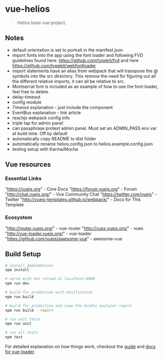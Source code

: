 # vue-helios

> Helios base vue project.


## Notes

* default orientation is set to portrait in the manifest.json
* import fonts into the app using the font loader and following FVD guidelines found here: https://github.com/typekit/fvd and here https://github.com/typekit/webfontloader
* import statements have an alias from webpack that will transpose the @ symbols into the src directory. This remove the need for figuring out all the different relative imports, it can all be relative to src.
* Montserrat font is included as an example of how to use the font-loader, feel free to delete.
* delay-timeout
* config module
* Timeout explanation - just include the component
* EventBus explanation - link article
* reachjs webpack config info
* triple tap for admin panel
* can passphrase protext admin panel. Must set an ADMIN_PASS env var at build time. Off by default
* automatically copy README to dist folder
* automatically rename helios.config.json to helios.example.config.json
* testing setup with Karma/Mocha

## Vue resources
### Essential Links

"https://vuejs.org" - Core Docs
"https://forum.vuejs.org" - Forum
"http://chat.vuejs.org/" - Vue Community Chat
"https://twitter.com/vuejs" - Twitter
"http://vuejs-templates.github.io/webpack/" - Docs for This Template

### Ecosystem

"http://router.vuejs.org/" - vue-router
"http://vuex.vuejs.org/" - vuex
"http://vue-loader.vuejs.org/" - vue-loader
"https://github.com/vuejs/awesome-vue" - awesome-vue

## Build Setup

``` bash
# install dependencies
npm install

# serve with hot reload at localhost:8080
npm run dev

# build for production with minification
npm run build

# build for production and view the bundle analyzer report
npm run build --report

# run unit tests
npm run unit

# run all tests
npm test
```

For detailed explanation on how things work, checkout the [guide](http://vuejs-templates.github.io/webpack/) and [docs for vue-loader](http://vuejs.github.io/vue-loader).
